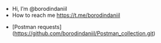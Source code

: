 - Hi, I’m @borodindaniil
- How to reach me https://t.me/borodindaniil

<!---
borodindaniil/borodindaniil is a ✨ special ✨ repository because its `README.md` (this file) appears on your GitHub profile.
You can click the Preview link to take a look at your changes.
--->

- [Postman requests] (https://github.com/borodindaniil/Postman_collection.git)
